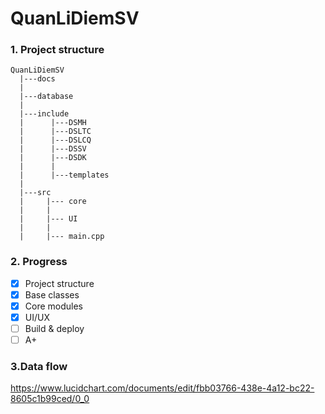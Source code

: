 # QuanLiDiemSV
### 1. Project structure
```
QuanLiDiemSV  
  |---docs
  |
  |---database
  |
  |---include  
  |      |---DSMH 
  |      |---DSLTC  
  |      |---DSLCQ     
  |      |---DSSV    
  |      |---DSDK
  |      |
  |      |---templates
  |
  |---src  
  |     |--- core  
  |     |
  |     |--- UI
  |     |  
  |     |--- main.cpp
```
  
 ### 2. Progress 
- [x] Project structure 
- [x] Base classes
- [x] Core modules
- [x] UI/UX
- [ ] Build & deploy
- [ ] A+
### 3.Data flow 
https://www.lucidchart.com/documents/edit/fbb03766-438e-4a12-bc22-8605c1b99ced/0_0

